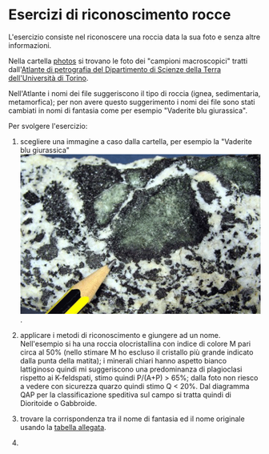 # Esercizi di riconoscimento rocce

L'esercizio consiste nel riconoscere una roccia data la sua foto e senza altre informazioni. 

Nella cartella [photos](./photos/) si trovano le foto dei "campioni macroscopici" tratti dall'[Atlante di petrografia del Dipartimento di Scienze della Terra dell'Università di Torino](https://www.atlantepetro.unito.it/page-1d41d.html?).

Nell'Atlante i nomi dei file suggeriscono il tipo di roccia (ignea, sedimentaria, metamorfica); per non avere questo suggerimento i nomi dei file sono stati cambiati in nomi di fantasia come per esempio "Vaderite blu giurassica".

Per svolgere l'esercizio:

1) scegliere una immagine a caso dalla cartella, per esempio la "Vaderite blu giurassica" ![photos](./photos/Vaderite_Blu_Giurassica.gif).

2) applicare i metodi di riconoscimento e giungere ad un nome. Nell'esempio si ha una roccia olocristallina con indice di colore M pari circa al 50% (nello stimare M ho escluso il cristallo più grande indicato dalla punta della matita); i minerali chiari hanno aspetto bianco lattiginoso quindi mi suggeriscono una predominanza di plagioclasi rispetto ai K-feldspati, stimo quindi P/(A+P) > 65%; dalla foto non riesco a vedere con sicurezza quarzo quindi stimo Q < 20%. Dal diagramma QAP per la classificazione speditiva sul campo si tratta quindi di Dioritoide o Gabbroide.

3) trovare la corrispondenza tra il nome di fantasia ed il nome originale usando la [tabella allegata](corrispondenza_immagini.csv).

4)
